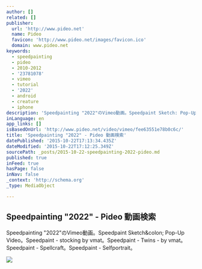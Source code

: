 ```yaml
---
author: []
related: []
publisher:
  url: 'http://www.pideo.net'
  name: Pideo
  favicon: 'http://www.pideo.net/images/favicon.ico'
  domain: www.pideo.net
keywords:
  - speedpainting
  - pideo
  - 2010-2012
  - '23781078'
  - vimeo
  - tutorial
  - '2022'
  - android
  - creature
  - iphone
description: 'Speedpainting "2022"のVimeo動画。Speedpaint Sketch: Pop-Up Video。Speedpaint - stocking by vmat。Speedpaint - Twins - by vmat。Speedpaint - Spellcraft。Speedpaint - Selfportrait。'
inLanguage: en
app_links: []
isBasedOnUrl: 'http://www.pideo.net/video/vimeo/fee63551e78b0c6c/'
title: 'Speedpainting "2022" - Pideo 動画検索'
datePublished: '2015-10-22T17:13:34.435Z'
dateModified: '2015-10-22T17:12:25.349Z'
sourcePath: _posts/2015-10-22-speedpainting-2022-pideo.md
published: true
inFeed: true
hasPage: false
inNav: false
_context: 'http://schema.org'
_type: MediaObject

---
```

<article style=""><h1>Speedpainting "2022" - Pideo 動画検索</h1><p>Speedpainting "2022"のVimeo動画。Speedpaint Sketch&amp;colon; Pop-Up Video。Speedpaint - stocking by vmat。Speedpaint - Twins - by vmat。Speedpaint - Spellcraft。Speedpaint - Selfportrait。</p><img src="http://img05.taifon.net/thumb/bf/8a/bf8acd1d30bb8a56.jpg" /></article>